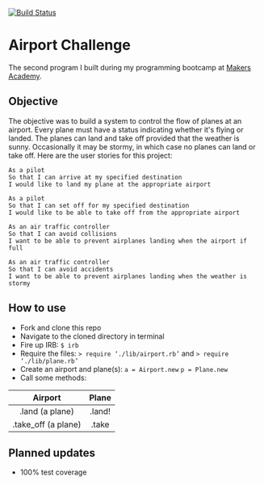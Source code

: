 [![Build Status](https://travis-ci.org/makersacademy/airport_challenge.svg?branch=master)](https://travis-ci.org/makersacademy/airport_challenge)

Airport Challenge
=================

The second program I built during my programming bootcamp at [Makers Academy](http://www.makersacademy.com/). 

Objective
---------

The objective was to build a system to control the flow of planes at an airport. Every plane must have a status indicating whether it's flying or landed. The planes can land and take off provided that the weather is sunny. Occasionally it may be stormy, in which case no planes can land or take off.  Here are the user stories for this project:

```
As a pilot
So that I can arrive at my specified destination
I would like to land my plane at the appropriate airport

As a pilot
So that I can set off for my specified destination
I would like to be able to take off from the appropriate airport

As an air traffic controller
So that I can avoid collisions
I want to be able to prevent airplanes landing when the airport if full

As an air traffic controller
So that I can avoid accidents
I want to be able to prevent airplanes landing when the weather is stormy
```

How to use
--------------

* Fork and clone this repo
* Navigate to the cloned directory in terminal
* Fire up IRB: `$ irb`
* Require the files: `> require ‘./lib/airport.rb’` and `> require ‘./lib/plane.rb’`
* Create an airport and plane(s): `a = Airport.new` `p = Plane.new` 
* Call some methods:

| Airport             | Plane         |
|:-------------------:|:-------------:|
| .land (a plane)     | .land!        |
| .take_off (a plane) | .take         |


Planned updates
-----------------------

* 100% test coverage
